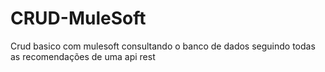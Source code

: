 # CRUD-MuleSoft
Crud basico com mulesoft consultando o banco de dados seguindo todas as recomendações de uma api rest
